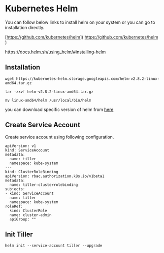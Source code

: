 # Kubernetes Helm

You can follow below links to install helm on your system or you can go to installation directly.

[https://github.com/kubernetes/helm]( https://github.com/kubernetes/helm )

[https://docs.helm.sh/using_helm/#installing-helm ]( https://docs.helm.sh/using_helm/#installing-helm ) 

## Installation

```$xslt
wget https://kubernetes-helm.storage.googleapis.com/helm-v2.8.2-linux-amd64.tar.gz

tar -zxvf helm-v2.8.2-linux-amd64.tar.gz

mv linux-amd64/helm /usr/local/bin/helm
```

you can download specific version of helm from [here](https://github.com/kubernetes/helm/releases)


## Create Service Account

Create service account using following configuration.

```
apiVersion: v1
kind: ServiceAccount
metadata:
  name: tiller
  namespace: kube-system
---
kind: ClusterRoleBinding
apiVersion: rbac.authorization.k8s.io/v1beta1
metadata:
  name: tiller-clusterrolebinding
subjects:
- kind: ServiceAccount
  name: tiller
  namespace: kube-system
roleRef:
  kind: ClusterRole
  name: cluster-admin
  apiGroup: ""
```

## Init Tiller

```
helm init --service-account tiller --upgrade
```

